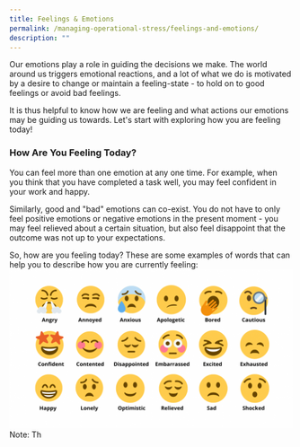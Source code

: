 ```yaml
---
title: Feelings & Emotions
permalink: /managing-operational-stress/feelings-and-emotions/
description: ""
---
```

Our emotions play a role in guiding the decisions we make. The world around us triggers emotional reactions, and a lot of what we do is motivated by a desire to change or maintain a feeling-state - to hold on to good feelings or avoid bad feelings.

It is thus helpful to know how we are feeling and what actions our emotions may be guiding us towards. Let's start with exploring how you are feeling today!

### How Are You Feeling Today?
You can feel more than one emotion at any one time. For example, when you think that you have completed a task well, you may feel confident in your work and happy.

Similarly, good and "bad" emotions can co-exist. You do not have to only feel positive emotions or negative emotions in the present moment - you may feel relieved about a certain situation, but also feel disappoint that the outcome was not up to your expectations.

So, how are you feeling today? These are some examples of words that can help you to describe how you are currently feeling:
![](/images/emotions%20&%20feelings.png)
Note: Th